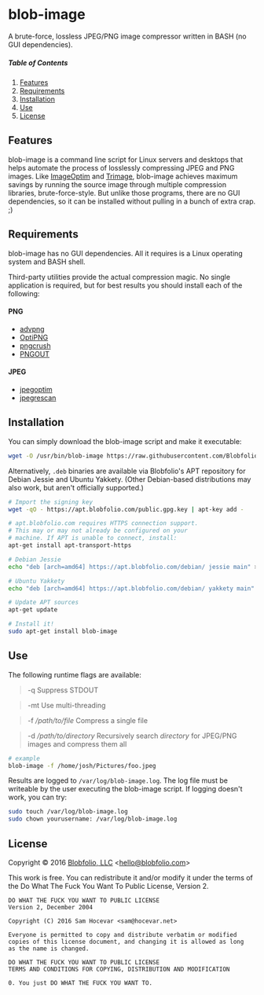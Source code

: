# blob-image

A brute-force, lossless JPEG/PNG image compressor written in BASH (no GUI dependencies).



##### Table of Contents

1. [Features](#features)
2. [Requirements](#requirements)
3. [Installation](#installation)
4. [Use](#use)
5. [License](#license)



## Features

blob-image is a command line script for Linux servers and desktops that helps automate the process of losslessly compressing JPEG and PNG images. Like [ImageOptim](https://imageoptim.com) and [Trimage](https://imageoptim.com), blob-image achieves maximum savings by running the source image through multiple compression libraries, brute-force-style. But unlike those programs, there are no GUI dependencies, so it can be installed without pulling in a bunch of extra crap. ;)



## Requirements

blob-image has no GUI dependencies. All it requires is a Linux operating system and BASH shell.

Third-party utilities provide the actual compression magic. No single application is required, but for best results you should install each of the following:

#### PNG
 * [advpng](http://www.advancemame.it/doc-advpng.html)
 * [OptiPNG](http://optipng.sourceforge.net/)
 * [pngcrush](http://pmt.sourceforge.net/pngcrush/)
 * [PNGOUT](http://www.jonof.id.au/kenutils)

#### JPEG
 * [jpegoptim](http://www.kokkonen.net/tjko/projects.html)
 * [jpegrescan](https://github.com/kud/jpegrescan)



## Installation

You can simply download the blob-image script and make it executable:

```bash
wget -O /usr/bin/blob-image https://raw.githubusercontent.com/Blobfolio/blob-image/master/blob-image && chmod +x /usr/bin/blob-image
```

Alternatively, `.deb` binaries are available via Blobfolio's APT repository for Debian Jessie and Ubuntu Yakkety. (Other Debian-based distributions may also work, but aren't officially supported.)

```bash
# Import the signing key
wget -qO - https://apt.blobfolio.com/public.gpg.key | apt-key add -

# apt.blobfolio.com requires HTTPS connection support.
# This may or may not already be configured on your
# machine. If APT is unable to connect, install:
apt-get install apt-transport-https

# Debian Jessie
echo "deb [arch=amd64] https://apt.blobfolio.com/debian/ jessie main" > /etc/apt/sources.list.d/blobfolio.list

# Ubuntu Yakkety
echo "deb [arch=amd64] https://apt.blobfolio.com/debian/ yakkety main" > /etc/apt/sources.list.d/blobfolio.list

# Update APT sources
apt-get update

# Install it!
sudo apt-get install blob-image
```



## Use

The following runtime flags are available:

> -q
> Suppress STDOUT

> -mt
> Use multi-threading

> -f */path/to/file*
> Compress a single file

> -d */path/to/directory*
> Recursively search *directory* for JPEG/PNG images and compress them all

```bash
# example
blob-image -f /home/josh/Pictures/foo.jpeg
```

Results are logged to `/var/log/blob-image.log`. The log file must be writeable by the user executing the blob-image script. If logging doesn't work, you can try:

```bash
sudo touch /var/log/blob-image.log
sudo chown yourusername: /var/log/blob-image.log
```



## License

Copyright © 2016 [Blobfolio, LLC](https://blobfolio.com) &lt;hello@blobfolio.com&gt;

This work is free. You can redistribute it and/or modify it under the terms of the Do What The Fuck You Want To Public License, Version 2.

    DO WHAT THE FUCK YOU WANT TO PUBLIC LICENSE
    Version 2, December 2004
    
    Copyright (C) 2016 Sam Hocevar <sam@hocevar.net>
    
    Everyone is permitted to copy and distribute verbatim or modified
    copies of this license document, and changing it is allowed as long
    as the name is changed.
    
    DO WHAT THE FUCK YOU WANT TO PUBLIC LICENSE
    TERMS AND CONDITIONS FOR COPYING, DISTRIBUTION AND MODIFICATION
    
    0. You just DO WHAT THE FUCK YOU WANT TO.